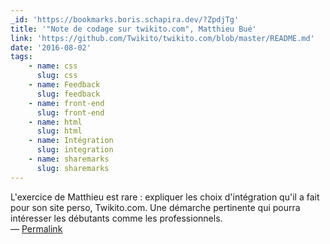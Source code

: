 ```yaml
---
_id: 'https://bookmarks.boris.schapira.dev/?ZpdjTg'
title: '"Note de codage sur twikito.com", Matthieu Bué'
link: 'https://github.com/Twikito/twikito.com/blob/master/README.md'
date: '2016-08-02'
tags:
    - name: css
      slug: css
    - name: Feedback
      slug: feedback
    - name: front-end
      slug: front-end
    - name: html
      slug: html
    - name: Intégration
      slug: integration
    - name: sharemarks
      slug: sharemarks
---
```


L'exercice de Matthieu est rare : expliquer les choix d'intégration qu'il a fait
pour son site perso, Twikito.com. Une démarche pertinente qui pourra intéresser
les débutants comme les professionnels. <br>&#8212;
<a href="https://bookmarks.boris.schapira.dev/?ZpdjTg" title="Permalink">Permalink</a>
